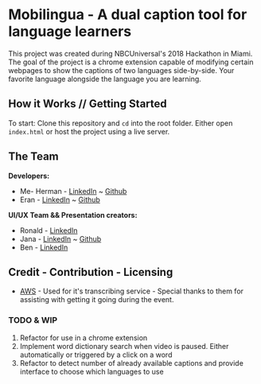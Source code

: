 # Mobilingua - A dual caption tool for language learners

This project was created during NBCUniversal's 2018 Hackathon in Miami. The goal of the project is a chrome extension capable of modifying certain webpages to show the captions of two languages side-by-side. Your favorite language alongside the language you are learning.

## How it Works // Getting Started

To start: Clone this repository and `cd` into the root folder. Either open `index.html` or host the project using a live server.

## The Team

**Developers:**

- Me- Herman - [LinkedIn](https://www.linkedin.com/in/herman-white-90373268/) ~ [Github](https://github.com/plasmadice)
- Eran - [LinkedIn](https://www.linkedin.com/in/eranusha/) ~ [Github](https://github.com/EUsha5)

**UI/UX Team && Presentation creators:**

- Ronald - [LinkedIn](https://www.linkedin.com/in/ronaldricardo/)
- Jana - [LinkedIn](https://www.linkedin.com/in/janaread/) ~ [Github](https://github.com/janamr)
- Ben - [LinkedIn](https://www.linkedin.com/in/brichie/)

## Credit - Contribution - Licensing

- [AWS](https://aws.amazon.com/) - Used for it's transcribing service - Special thanks to them for assisting with getting it going during the event.

### TODO & WIP

1. Refactor for use in a chrome extension
2. Implement word dictionary search when video is paused. Either automatically or triggered by a click on a word
3. Refactor to detect number of already available captions and provide interface to choose which languages to use
